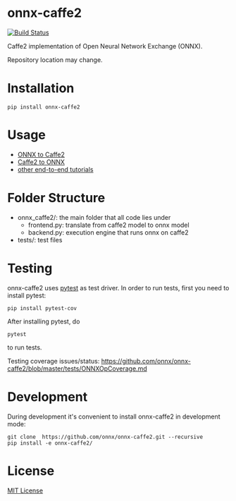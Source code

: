 onnx-caffe2
========
[![Build Status](https://travis-ci.org/onnx/onnx-caffe2.svg?branch=master)](https://travis-ci.org/onnx/onnx-caffe2)

Caffe2 implementation of Open Neural Network Exchange (ONNX).

Repository location may change.

# Installation

```
pip install onnx-caffe2
```

# Usage

* [ONNX to Caffe2](https://github.com/onnx/tutorials/blob/master/tutorials/OnnxCaffe2Import.ipynb)
* [Caffe2 to ONNX](https://github.com/onnx/tutorials/blob/master/tutorials/Caffe2OnnxExport.ipynb)
* [other end-to-end tutorials](https://github.com/onnx/tutorials)

# Folder Structure

- onnx_caffe2/: the main folder that all code lies under
  - frontend.py: translate from caffe2 model to onnx model
  - backend.py: execution engine that runs onnx on caffe2
- tests/: test files

# Testing

onnx-caffe2 uses [pytest](https://docs.pytest.org) as test driver. In order to run tests, first you need to install pytest:


```
pip install pytest-cov
```

After installing pytest, do

```
pytest
```

to run tests.

Testing coverage issues/status: https://github.com/onnx/onnx-caffe2/blob/master/tests/ONNXOpCoverage.md

# Development

During development it's convenient to install onnx-caffe2 in development mode:

```
git clone  https://github.com/onnx/onnx-caffe2.git --recursive
pip install -e onnx-caffe2/
```

# License

[MIT License](LICENSE)

